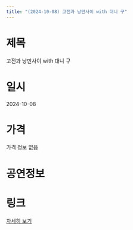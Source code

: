 ```yaml
---
title: "(2024-10-08) 고전과 낭만사이 with 대니 구"
---
```


# 제목
고전과 낭만사이 with 대니 구

# 일시
2024-10-08

# 가격
가격 정보 없음

# 공연정보


# 링크
[자세히 보기](https://www.sac.or.kr/site/main/show/show_view?SN=68683, "https://www.sac.or.kr/site/main/show/show_view?SN=68683")
